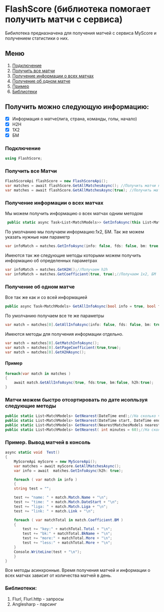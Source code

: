 # FlashScore (библиотека помогает получить матчи с сервиса)

Бибилотека предназначена для получения матчей с сервиса MyScore и получением статистики о них.

## Меню
1. [Подключение](#подключение)
2. [Получить все матчи](#получить-все-матчи)
3. [Получение информации о всех матчах](#получение-информации-о-всех-матчах)
4. [Получение об одном матче](#получение-об-одном-матче)
7. [Пример](#пример)
7. [Библиотеки](#библиотеки)

## Получить можно следующую информацию:
- [x] Информация о матче(лига, страна, команды, голы, начало)
- [x] H2H
- [x] 1X2
- [x] БМ

### Подключение
```C#
using FlashScore;
```

### Получить все Матчи
```C#
FlashScoreApi flashScore = new FlashScoreApi();
var matches = await flashScore.GetAllMatchesAsync(); //Получить матчи на текущий день
var matches = await flashScore.GetAllMatchesAsync(true); //Получить матчи на следующий день
```

### Получение информации о всех матчах
Мы можем получить информацию о всех матчах одним методом
```C#
 public static async Task<List<MatchModels>> GetInfoAsync(this List<MatchModels> MatchesToday, bool info = true, bool fds = true, bool bm = true,bool h2h = false)
```

По умолчанию мы получаем информацию:1х2, БМ. Так же можем указать нужные нам параметр
```C#
var infoMatch = matches.GetInfoAsync(info: false, fds: false, bm: true, h2h: true);
```

Имеются так же следующие методы которыми можем получить информацию об определенных параметрах
```c#
var infoMatch = matches.GetH2H();//Получаем h2h
var infoMatch = matches.GetCoefficient(true, true);//Получаем 1x2, БМ
```

### Получение об одном матче
Все так же как и со всей информацией
```C#
public async Task<MatchModels> GetAllInfoAsync(bool info = true, bool fds = true, bool bm = true, bool h2h = false)
```

По умолчанию получаем все те же параметры
```C#
var match = matches[0].GetAllInfoAsync(info: false, fds: false, bm: true, h2h: true);
```

Имеются методы для получения информации отдельно.
```c#
var match = matches[0].GetMatchInfoAsync();
var match = matches[0].GetPageCoefficient(true,true);
var match = matches[0].GetH2HAsync();
```

#### Пример
```C#
foreach(var match in matches )
{
	await match.GetAllInfoAsync(true, fds:true, bm:false, h2h:true);
}
```

### Матчи можем быстро отсортировать по дате исопльзуя следующие методы
```C#
public static List<MatchModels> GetNearest(DateTime end);//На сколько часов вперед
public static List<MatchModels> GetNearest(DateTime start, DateTime end);//Со скольки и до
public static List<MatchModels> GetNearest(NearestMatchesModels nearestMatche);//Модель в которой указываем по желанию часы/минуты
public static List<MatchModels> GetNearest( int minutes = 60);//На сколько минут вперед
```

### Пример. Вывод матчей в консоль
```C#
async static void  Test()
{
    MyScoreApi myScore = new MyScoreApi();
    var matches = await myScore.GetAllMatchesAsync();
    var info = await  matches.GetInfoAsync(h2h: true);

    foreach ( var match in info )
    {
	string test = "";

	test += "name: " + match.Match.Name + "\n";
	test += "time: " + match.Match.DateStart + "\n";
	test += "liga: " + match.Match.Liga + "\n";
	test += "link: " + match.Link + "\n";

	foreach ( var matchTotal in match.Coefficient.BM )
	{
	    test += "key:" + matchTotal.Total + "\n";
	    test += "bk:" + matchTotal.BkName + "\n";
	    test += "more:" + matchTotal.More + "\n";
	    test += "less:" + matchTotal.More + "\n";
	}
	Console.WriteLine(test + "\n");
    }
}
```

Все методы асинхронные. Время получения матчей и информации о всех матчах зависит от количества матчей в день.

### Библиотеки:
1. Flurl, Flurl.http - запросы
2. Anglesharp - парсинг
